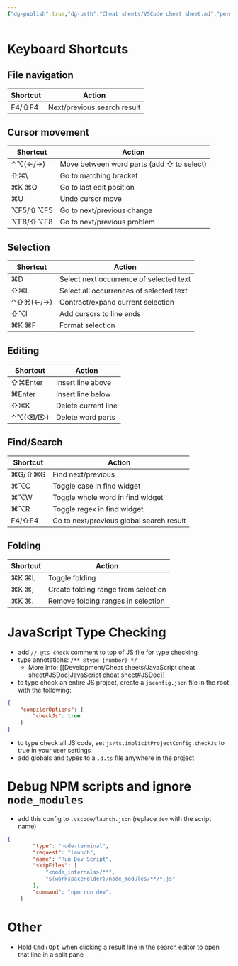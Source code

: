 ```yaml
---
{"dg-publish":true,"dg-path":"Cheat sheets/VSCode cheat sheet.md","permalink":"/cheat-sheets/vs-code-cheat-sheet/"}
---
```



# Keyboard Shortcuts

## File navigation

| Shortcut   | Action                          |
| ---------- | ------------------------------- |
| F4/⇧F4 | Next/previous search result |

## Cursor movement

| Shortcut   | Action                                    |
| ---------- | ----------------------------------------- |
| ⌃⌥(←/→)    | Move between word parts (add ⇧ to select) |
| ⇧⌘\\       | Go to matching bracket                    |
| ⌘K ⌘Q      | Go to last edit position                  |
| ⌘U         | Undo cursor move                          |
| ⌥F5/⇧⌥F5   | Go to next/previous change                |
| ⌥F8/⇧⌥F8   | Go to next/previous problem               |

## Selection

| Shortcut | Action                                  |
| -------- | --------------------------------------- |
| ⌘D       | Select next occurrence of selected text |
| ⇧⌘L      | Select all occurrences of selected text |
| ⌃⇧⌘(←/→) | Contract/expand current selection       |
| ⇧⌥I      | Add cursors to line ends                |
| ⌘K ⌘F    | Format selection                        |

## Editing

| Shortcut | Action              |
| -------- | ------------------- |
| ⇧⌘Enter  | Insert line above   |
| ⌘Enter   | Insert line below   |
| ⇧⌘K      | Delete current line |
| ⌃⌥(⌫/⌦)  | Delete word parts   |

## Find/Search

| Shortcut   | Action                                       |
| ---------- | -------------------------------------------- |
| ⌘G/⇧⌘G     | Find next/previous                           |
| ⌘⌥C        | Toggle case in find widget                   |
| ⌘⌥W        | Toggle whole word in find widget             |
| ⌘⌥R        | Toggle regex in find widget                  |
| F4/⇧F4 | Go to next/previous global search result |

## Folding

| Shortcut | Action                              |
| -------- | ----------------------------------- |
| ⌘K ⌘L    | Toggle folding                      |
| ⌘K ⌘,    | Create folding range from selection |
| ⌘K ⌘.    | Remove folding ranges in selection  |

# JavaScript Type Checking

- add `// @ts-check` comment to top of JS file for type checking
- type annotations: `/** @type {number} */`
    - More info: [[Development/Cheat sheets/JavaScript cheat sheet#JSDoc\|JavaScript cheat sheet#JSDoc]]
- to type check an entire JS project, create a `jsconfig.json` file in the root with the following:

```json
{
    "compilerOptions": {
        "checkJs": true
    }
}
```

- to type check all JS code, set `js/ts.implicitProjectConfig.checkJs` to true in your user settings
- add globals and types to a `.d.ts` file anywhere in the project

# Debug NPM scripts and ignore `node_modules`

- add this config to `.vscode/launch.json` (replace `dev` with the script name)

```json
{
        "type": "node-terminal",
        "request": "launch",
        "name": "Run Dev Script",
        "skipFiles": [
            "<node_internals>/**",
            "${workspaceFolder}/node_modules/**/*.js"
        ],
        "command": "npm run dev",
    }
```

# Other

- Hold <kbd>Cmd</kbd>+<kbd>Opt</kbd> when clicking a result line in the search editor to open that line in a split pane
